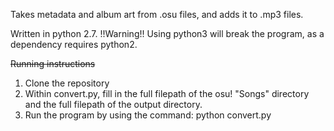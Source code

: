 Takes metadata and album art from .osu files, and adds it to .mp3 files.

Written in python 2.7.
!!Warning!! Using python3 will break the program, as a dependency requires python2.

~~Running instructions~~
1. Clone the repository
2. Within convert.py, fill in the full filepath of the osu! "Songs" directory and the full filepath of the output directory.
3. Run the program by using the command: python convert.py 
